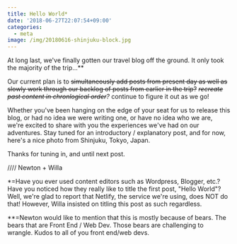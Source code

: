 ```yaml
---
title: Hello World*
date: '2018-06-27T22:07:54+09:00'
categories:
  - meta
image: /img/20180616-shinjuku-block.jpg
---
```

At long last, we've finally gotten our travel blog off the ground. It only took the majority of the trip...**

Our current plan is to ~~simultaneously add posts from present day as well as slowly work through our backlog of posts from earlier in the trip?~~ *~~recreate past content in chronlogical order~~?* continue to figure it out as we go!

Whether you've been hanging on the edge of your seat for us to release this blog, or had no idea we were writing one, or have no idea who we are, we're excited to share with you the experiences we've had on our adventures. Stay tuned for an introductory / explanatory post, and for now, here's a nice photo from Shinjuku, Tokyo, Japan.

Thanks for tuning in, and until next post.

//// Newton + Willa

*=Have you ever used content editors such as Wordpress, Blogger, etc.? Have you noticed how they really like to title the first post, "Hello World"? Well, we're glad to report that Netlify, the service we're using, does NOT do that! However, Willa insisted on titling this post as such regardless.

**=Newton would like to mention that this is mostly because of bears. The bears that are Front End / Web Dev. Those bears are challenging to wrangle. Kudos to all of you front end/web devs.
